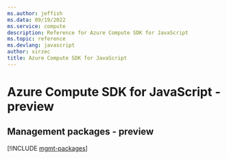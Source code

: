 ```yaml
---
ms.author: jeffish
ms.data: 09/19/2022
ms.service: compute
description: Reference for Azure Compute SDK for JavaScript
ms.topic: reference
ms.devlang: javascript
author: xirzec
title: Azure Compute SDK for JavaScript
---
```

# Azure Compute SDK for JavaScript - preview

## Management packages - preview
[!INCLUDE [mgmt-packages](compute-mgmt-index.md)]